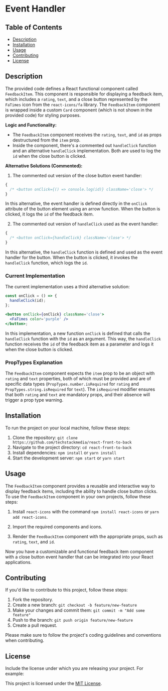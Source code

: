 # Event Handler

## Table of Contents

- [Description](#description)
- [Installation](#installation)
- [Usage](#usage)
- [Contributing](#contributing)
- [License](#license)

## Description

The provided code defines a React functional component called `FeedbackItem`. This component is responsible for displaying a feedback item, which includes a `rating`, `text`, and a close button represented by the `FaTimes` icon from the `react-icons/fa` library. The `FeedbackItem` component is wrapped inside a custom `Card` component (which is not shown in the provided code) for styling purposes.

**Logic and Functionality:**

- The `FeedbackItem` component receives the `rating`, `text`, and `id` as props destructured from the `item` prop.
- Inside the component, there's a commented out `handleClick` function and an alternative `handleClick` implementation. Both are used to log the `id` when the close button is clicked.

**Alternative Solutions (Commented):**

1. The commented out version of the close button event handler:

```jsx
{
  /* <button onClick={() => console.log(id)} className='close'> */
}
```

In this alternative, the event handler is defined directly in the `onClick` attribute of the button element using an arrow function. When the button is clicked, it logs the `id` of the feedback item.

2. The commented out version of `handleClick` used as the event handler:

```jsx
{
  /* <button onClick={handleClick} className='close'> */
}
```

In this alternative, the `handleClick` function is defined and used as the event handler for the button. When the button is clicked, it invokes the `handleClick` function, which logs the `id`.

### Current Implementation

The current implementation uses a third alternative solution:

```jsx
const onClick = () => {
  handleClick(id);
};

<button onClick={onClick} className='close'>
  <FaTimes color='purple' />
</button>;
```

In this implementation, a new function `onClick` is defined that calls the `handleClick` function with the `id` as an argument. This way, the `handleClick` function receives the `id` of the feedback item as a parameter and logs it when the close button is clicked.

### PropTypes Explanation

The `FeedbackItem` component expects the `item` prop to be an object with `rating` and `text` properties, both of which must be provided and are of specific data types (`PropTypes.number.isRequired` for `rating` and `PropTypes.string.isRequired` for `text`). The `isRequired` modifier ensures that both `rating` and `text` are mandatory props, and their absence will trigger a prop type warning.

## Installation

To run the project on your local machine, follow these steps:

1. Clone the repository: `git clone https://github.com/techstackmedia/react-front-to-back`
2. Navigate to the project directory: `cd react-front-to-back`
3. Install dependencies: `npm install` or `yarn install`
4. Start the development server: `npm start` or `yarn start`

## Usage

The `FeedbackItem` component provides a reusable and interactive way to display feedback items, including the ability to handle close button clicks. To use the `FeedbackItem` component in your own projects, follow these steps:

1. Install `react-icons` with the command `npm install react-icons` or `yarn add react-icons`.

2. Import the required components and icons.

3. Render the `FeedbackItem` component with the appropriate props, such as `rating`, `text`, and `id`.

Now you have a customizable and functional feedback item component with a close button event handler that can be integrated into your React applications.

## Contributing

If you'd like to contribute to this project, follow these steps:

1. Fork the repository.
2. Create a new branch: `git checkout -b feature/new-feature`
3. Make your changes and commit them: `git commit -m "Add some feature"`
4. Push to the branch: `git push origin feature/new-feature`
5. Create a pull request.

Please make sure to follow the project's coding guidelines and conventions when contributing.

## License

Include the license under which you are releasing your project. For example:

This project is licensed under the [MIT License](https://opensource.org/licenses/MIT).
